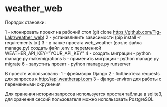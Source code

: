 # weather_web

Порядок становки:

1 - клонировать проект на рабочий стол (git clone https://github.com/Tig-Lakt/weather_web)
2 - устанавливить зависимости (pip install -r requirements.txt)
3 - в папке проекта web_weather (возле файла manage.py) создать файл .env с переменной WEATHER_API_KEY="YOUR_API_KEY"
4 - создать миграции - python manage.py makemigrations
5 - применить миграции - python manage.py migrate
6 - запустить проект - python manage.py runserver

В проекте использованы:
1 - фреймворк Django
2 - библиотека requests для запросов к http://api.weatherapi.com
3 - django-environ для работы с переменными окружения

Для хранения истории запросов используется простая таблица в sqlite3, для хранения сессий пользователя можно использовать PostgreSQL
